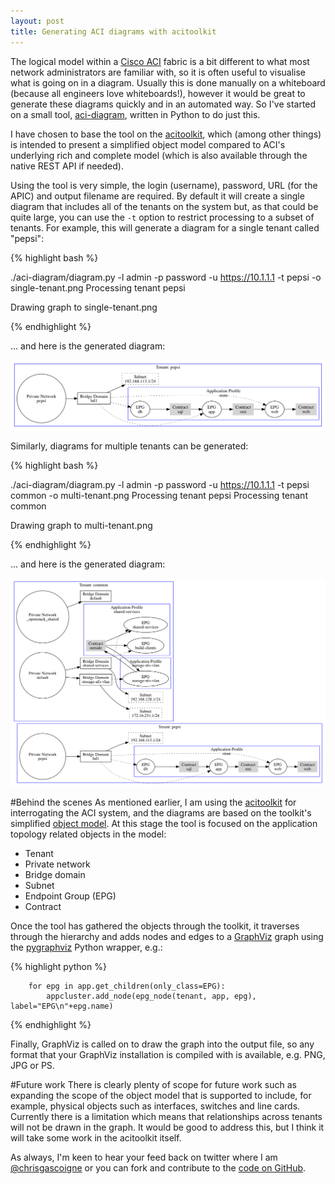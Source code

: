```yaml
---
layout: post
title: Generating ACI diagrams with acitoolkit
---
```


The logical model within a [Cisco ACI](http://cisco.com/go/aci) fabric is a bit different to what most network administrators are familiar with, so it is often useful to visualise what is going on in a diagram. Usually this is done manually on a whiteboard (because all engineers love whiteboards!), however it would be great to generate these diagrams quickly and in an automated way. So I've started on a small tool, [aci-diagram](https://github.com/cgascoig/aci-diagram), written in Python to do just this.

I have chosen to base the tool on the [acitoolkit](http://github.com/datacenter/acitoolkit), which (among other things) is intended to present a simplified object model compared to ACI's underlying rich and complete model (which is also available through the native REST API if needed). 

Using the tool is very simple, the login (username), password, URL (for the APIC) and output filename are required. By default it will create a single diagram that includes all of the tenants on the system but, as that could be quite large, you can use the `-t` option to restrict processing to a subset of tenants. For example, this will generate a diagram for a single tenant called "pepsi":

{% highlight bash  %}

./aci-diagram/diagram.py -l admin -p password -u https://10.1.1.1 -t pepsi -o single-tenant.png 
Processing tenant pepsi


Drawing graph to single-tenant.png

{% endhighlight %}

... and here is the generated diagram:

[![Diagram of a single tenant](/public/single-tenant.png)](/public/single-tenant.png)

Similarly, diagrams for multiple tenants can be generated:

{% highlight bash %}

./aci-diagram/diagram.py -l admin -p password -u https://10.1.1.1 -t pepsi common -o multi-tenant.png 
Processing tenant pepsi
Processing tenant common


Drawing graph to multi-tenant.png

{% endhighlight %}

... and here is the generated diagram:

[![Diagram of multiple tenants](/public/multi-tenant.png)](/public/multi-tenant.png)

#Behind the scenes
As mentioned earlier, I am using the [acitoolkit](http://github.com/datacenter/acitoolkit) for interrogating the ACI system, and the diagrams are based on the toolkit's simplified [object model](http://datacenter.github.io/acitoolkit/docsbuild/html/objectmodel.html). At this stage the tool is focused on the application topology related objects in the model:

* Tenant
* Private network
* Bridge domain
* Subnet
* Endpoint Group (EPG)
* Contract

Once the tool has gathered the objects through the toolkit, it traverses through the hierarchy and adds nodes and edges to a [GraphViz](http://www.graphviz.org) graph using the [pygraphviz](http://pygraphviz.github.io/) Python wrapper, e.g.:

{% highlight python %}

        for epg in app.get_children(only_class=EPG):
            appcluster.add_node(epg_node(tenant, app, epg), label="EPG\n"+epg.name)
			
{% endhighlight %}

Finally, GraphViz is called on to draw the graph into the output file, so any format that your GraphViz installation is compiled with is available, e.g. PNG, JPG or PS.

#Future work
There is clearly plenty of scope for future work such as expanding the scope of the object model that is supported to include, for example, physical objects such as interfaces, switches and line cards. Currently there is a limitation which means that relationships across tenants will not be drawn in the graph. It would be good to address this, but I think it will take some work in the acitoolkit itself.

As always, I'm keen to hear your feed back on twitter where I am [@chrisgascoigne](http://twitter.com/chrisgascoigne) or you can fork and contribute to the [code on GitHub](https://github.com/cgascoig/aci-diagram).